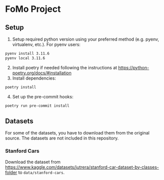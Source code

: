 # FoMo Project

## Setup

1. Setup required python version using your preferred method (e.g. pyenv, virtualenv, etc.). For pyenv users:

```bash
pyenv install 3.11.6
pyenv local 3.11.6
```

2. Install poetry if needed following the instructions at https://python-poetry.org/docs/#installation
3. Install dependencies:

```bash
poetry install
```

4. Set up the pre-commit hooks:

```bash
poetry run pre-commit install
```

## Datasets

For some of the datasets, you have to download them from the original source. The datasets are not included in this repository.

### Stanford Cars

Download the dataset from https://www.kaggle.com/datasets/jutrera/stanford-car-dataset-by-classes-folder to `data/stanford-cars`.
